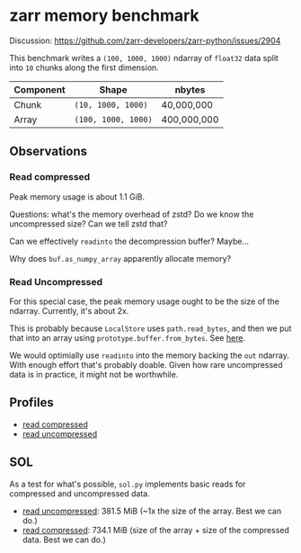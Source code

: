 # zarr memory benchmark

Discussion: https://github.com/zarr-developers/zarr-python/issues/2904

This benchmark writes a `(100, 1000, 1000)` ndarray of `float32` data split into `10` chunks along the first dimension.

Component | Shape               | nbytes      |
--------- | ------------------- | ----------- |
Chunk     | `(10, 1000, 1000)`  | 40,000,000  |
Array     | `(100, 1000, 1000)` | 400,000,000 |

## Observations

### Read compressed

Peak memory usage is about 1.1 GiB.

Questions: what's the memory overhead of zstd? Do we know the uncompressed size? Can we tell zstd that?

Can we effectively `readinto` the decompression buffer? Maybe...

Why does `buf.as_numpy_array` apparently allocate memory?

### Read Uncompressed

For this special case, the peak memory usage ought to be the size of the ndarray. Currently, it's about 2x.

This is probably because `LocalStore` uses `path.read_bytes`, and then we put that into an array using `prototype.buffer.from_bytes`. See [here](https://github.com/zarr-developers/zarr-python/blob/38a241712b243ebb12a8f969e499789700a4334d/src/zarr/storage/_local.py#L29).

We would optimially use `readinto` into the memory backing the `out` ndarray. With enough effort that's probably doable. Given how rare uncompressed data is in practice, it might not be worthwhile.

## Profiles

- [read compressed](https://rawcdn.githack.com/TomAugspurger/zarr-python-memory-benchmark/refs/heads/main/reports/memray-flamegraph-read-compressed.html)
- [read uncompressed](https://rawcdn.githack.com/TomAugspurger/zarr-python-memory-benchmark/refs/heads/main/reports/memray-flamegraph-read-uncompressed.html)


## SOL

As a test for what's possible, `sol.py` implements basic reads for compressed and uncompressed data.

- [read uncompressed](https://rawcdn.githack.com/TomAugspurger/zarr-python-memory-benchmark/3567246b852d7adacbc10f32a58b0b3f6ac3d50b/reports/memray-flamegraph-sol-read-uncompressed.html): 381.5 MiB (~1x the size of the array. Best we can do.)
- [read compressed](https://rawcdn.githack.com/TomAugspurger/zarr-python-memory-benchmark/3567246b852d7adacbc10f32a58b0b3f6ac3d50b/reports/memray-flamegraph-sol-read-compressed.html): 734.1 MiB (size of the array + size of the compressed data. Best we can do.)
